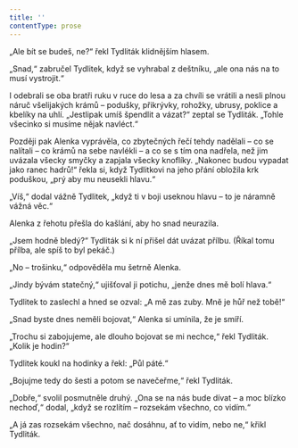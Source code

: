 ```yaml
---
title: ''
contentType: prose
---
```


„Ale bít se budeš, ne?“ řekl Tydliták klidnějším hlasem.

„Snad,“ zabručel Tydlitek, když se vyhrabal z deštníku, „ale ona nás na to musí vystrojit.“

I odebrali se oba bratři ruku v ruce do lesa a za chvíli se vrátili a nesli plnou náruč všelijakých krámů – podušky, přikrývky, rohožky, ubrusy, poklice a kbelíky na uhlí. „Jestlipak umíš špendlit a vázat?“ zeptal se Tydliták. „Tohle všecinko si musíme nějak navléct.“

Později pak Alenka vyprávěla, co zbytečných řečí tehdy nadělali – co se nalítali – co krámů na sebe navlékli – a co se s tím ona nadřela, než jim uvázala všecky smyčky a zapjala všecky knoflíky. „Nakonec budou vypadat jako ranec hadrů!“ řekla si, když Tydlitkovi na jeho přání obložila krk poduškou, „prý aby mu neusekli hlavu.“

„Víš,“ dodal vážně Tydlitek, „když ti v boji useknou hlavu – to je náramně vážná věc.“

Alenka z řehotu přešla do kašlání, aby ho snad neurazila.

„Jsem hodně bledý?“ Tydliták si k ní přišel dát uvázat přílbu. (Říkal tomu přílba, ale spíš to byl pekáč.)

„No – trošinku,“ odpověděla mu šetrně Alenka.

„Jindy bývám statečný,“ ujišťoval ji potichu, „jenže dnes mě bolí hlava.“

Tydlitek to zaslechl a hned se ozval: „A mě zas zuby. Mně je hůř než tobě!“

„Snad byste dnes neměli bojovat,“ Alenka si umínila, že je smíří.

„Trochu si zabojujeme, ale dlouho bojovat se mi nechce,“ řekl Tydliták. „Kolik je hodin?“

Tydlitek koukl na hodinky a řekl: „Půl páté.“

„Bojujme tedy do šesti a potom se navečeřme,“ řekl Tydliták.

„Dobře,“ svolil posmutněle druhý. „Ona se na nás bude dívat – a moc blízko nechoď,“ dodal, „když se rozlítím – rozsekám všechno, co vidím.“

„A já zas rozsekám všechno, nač dosáhnu, ať to vidím, nebo ne,“ křikl Tydliták.
